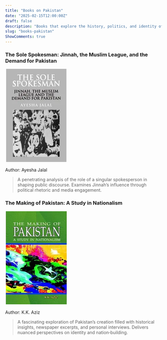 ```yaml
---
title: "Books on Pakistan"
date: "2025-02-15T12:00:00Z"
draft: false
description: "Books that explore the history, politics, and identity of Pakistan."
slug: "books-pakistan"
ShowComments: true
---
```

<div class="book-container">

### <span class="book-subtitle">The Sole Spokesman: Jinnah, the Muslim League, and the Demand for Pakistan</span>
<div class="book-cover">
  <img src="/assets/sole.webp" alt="The Sole Spokesman Cover" width="200" height="300">
</div>
<p class="author">Author: Ayesha Jalal</p>
<blockquote class="review">
A penetrating analysis of the role of a singular spokesperson in shaping public discourse. Examines Jinnah’s influence through political rhetoric and media engagement.
</blockquote>

### <span class="book-subtitle">The Making of Pakistan: A Study in Nationalism</span>
<div class="book-cover">
  <img src="/assets/makingofpakistan.webp" alt="The Making of Pakistan Cover" width="200" height="300">
</div>
<p class="author">Author: K.K. Aziz</p>
<blockquote class="review">
A fascinating exploration of Pakistan’s creation filled with historical insights, newspaper excerpts, and personal interviews. Delivers nuanced perspectives on identity and nation‐building.
</blockquote>

</div>
